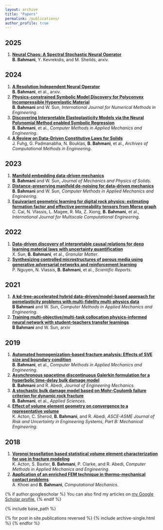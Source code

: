 ```yaml
---
layout: archive
title: "Papers"
permalink: /publications/
author_profile: true
---
```

2025
----
1. [**Neural Chaos: A Spectral Stochastic Neural Operator**](https://arxiv.org/abs/2502.11835)\
   **B. Bahmani**, Y. Kevrekidis, and M. Sheilds, arxiv.

2024
----
1. [**A Resolution Independent Neural Operator**](https://arxiv.org/abs/2407.13010)\
   **B. Bahmani**, et al., arxiv.
2. [**Physics-constrained Symbolic Model Discovery for Polyconvex Incompressible Hyperelastic Material**](https://onlinelibrary.wiley.com/doi/full/10.1002/nme.7473)\
   **B. Bahmani** and W. Sun, *International Journal for Numerical Methods in Engineering*.
3. [**Discovering Interpretable Elastoplasticity Models via the Neural Polynomial Method enabled Symbolic Regression**](https://www.sciencedirect.com/science/article/pii/S0045782524000835)\
   **B. Bahmani**, et al., *Computer Methods in Applied Mechanics and Engineering*.
4. [**A Review on Data-Driven Constitutive Laws for Solids**](https://link.springer.com/article/10.1007/s11831-024-10196-2)\
   J. Fuhg, G. Padmanabha, N. Bouklas, **B. Bahmani**, et al., *Archives of Computational Methods in Engineering*.

2023
----
1. [**Manifold embedding data-driven mechanics**](https://www.sciencedirect.com/science/article/pii/S0022509622001259)\
   **B. Bahmani** and W. Sun, *Journal of Mechanics and Physics of Solids*.
2. [**Distance-preserving manifold de-noising for data-driven mechanics**](https://www.sciencedirect.com/science/article/pii/S0045782522008131)\
   **B. Bahmani** and W. Sun, *Computer Methods in Applied Mechanics and Engineering*.
3. [**Equivariant geometric learning for digital rock physics: estimating formation factor and effective permeability tensors from Morse graph**](https://www.dl.begellhouse.com/journals/61fd1b191cf7e96f,1f61097b2b8038e0,755c1ea40d25b4c7.html)\
   C. Cai, N. Vlassis, L. Magee, R. Ma, Z. Xiong, **B. Bahmani**, et al., *International Journal for Multiscale Computational Engineering*.

2022
----
1. [**Data-driven discovery of interpretable causal relations for deep learning material laws with uncertainty quantification**](https://link.springer.com/article/10.1007/s10035-021-01137-y)\
   X. Sun, **B. Bahmani**, et al., *Granular Matter*.
2. [**Synthesizing controlled microstructures of porous media using generative adversarial networks and reinforcement learning**](https://www.nature.com/articles/s41598-022-12845-7)\
   P. Nguyen, N. Vlassis, **B. Bahmani**, et al., *Scientific Reports*.

2021
----
1. [**A kd-tree-accelerated hybrid data-driven/model-based approach for poroelasticity problems with multi-fidelity multi-physics data**](https://www.sciencedirect.com/science/article/pii/S004578252100205X)\
   **B Bahmani** and W. Sun, *Computer Methods in Applied Mechanics and Engineering*.
2. [**Training multi-objective/multi-task collocation physics-informed neural network with student-teachers transfer learnings**](https://arxiv.org/abs/2107.11496)\
   **B Bahmani** and W. Sun, arxiv

2019
----
1. [**Automated homogenization-based fracture analysis: Effects of SVE size and boundary condition**](https://www.sciencedirect.com/science/article/pii/S0045782518305644)\
   **B. Bahmani**, et al., *Computer Methods in Applied Mechanics and Engineering*.
2. [**Asynchronous spacetime discontinuous Galerkin formulation for a hyperbolic time-delay bulk damage model**](https://ascelibrary.org/doi/10.1061/%28ASCE%29EM.1943-7889.0001656)\
   **B. Bahmani** and R. Abedi, *Journal of Engineering Mechanics*.
3. [**A stochastic bulk damage model based on Mohr-Coulomb failure criterion for dynamic rock fracture**](https://www.mdpi.com/2076-3417/9/5/830)\
   **B. Bahmani**, et al., *Applied Sciences*.
4. [**Effect of volume element geometry on convergence to a representative volume**](https://asmedigitalcollection.asme.org/risk/article/5/3/030907/725714/Effect-of-Volume-Element-Geometry-on-Convergence)\
   K. Acton, C. Sherod, **B. Bahmani**, and R. Abedi, *ASCE-ASME Journal of Risk and Uncertainty in Engineering Systems, Part B: Mechanical Engineering*.

2018
----
1. [**Voronoi tessellation based statistical volume element characterization for use in fracture modeling**](https://www.sciencedirect.com/science/article/pii/S0045782518301051)\
   K. Acton, S. Baxter, **B. Bahmani**, P. Clarke, and R. Abedi, *Computer Methods in Applied Mechanics and Engineering*.
2. [**Application of an enriched FEM technique in thermo-mechanical contact problems**](https://link.springer.com/article/10.1007/s00466-018-1555-z)\
   A. Khoei and **B. Bahmani**, *Computational Mechanics*.

{% if author.googlescholar %}
  You can also find my articles on <u><a href="{{author.googlescholar}}">my Google Scholar profile</a>.</u>
{% endif %}

{% include base_path %}

{% for post in site.publications reversed %}
  {% include archive-single.html %}
{% endfor %}
